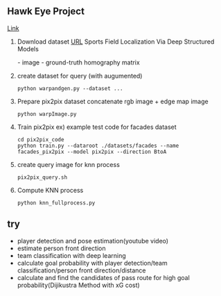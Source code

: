## Hawk Eye Project
[Link](https://nihal111.github.io/hawk_eye/)

1. Download dataset
   [URL](https://nhoma.github.io/)
   Sports Field Localization Via Deep Structured Models

   <dataset>
   - image
   - ground-truth homography matrix

2. create dataset for query (with augumented)
    ```
    python warpandgen.py --dataset ...
    ```

3. Prepare pix2pix dataset
   concatenate rgb image + edge map image
   ```
   python warpImage.py
   ```

4. Train pix2pix
   ex) example test code for facades dataset
   ```
   cd pix2pix_code
   python train.py --dataroot ./datasets/facades --name facades_pix2pix --model pix2pix --direction BtoA
   ```

5. create query image for knn process
   ```
   pix2pix_query.sh
   ```

6. Compute KNN process
   ```
   python knn_fullprocess.py
   ``` 


## try
- player detection and pose estimation(youtube video)
- estimate person front direction
- team classification with deep learning
- calculate goal probability with player detection/team classification/person front direction/distance
- calculate and find the candidates of pass route for high goal probability(Dijikustra Method with xG cost)